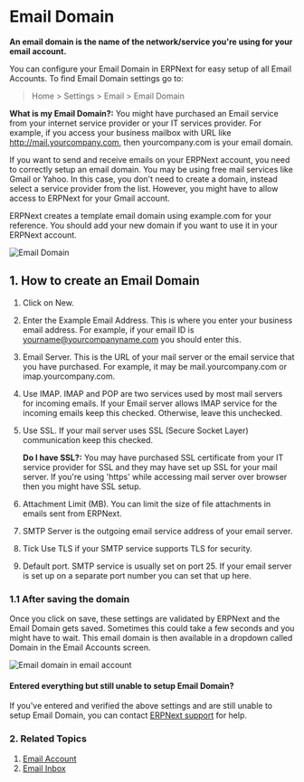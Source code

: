 <!-- add-breadcrumbs -->
# Email Domain

**An email domain is the name of the network/service you're using for your email account.**

You can configure your Email Domain in ERPNext for easy setup of all Email Accounts. To find Email Domain settings go to:

> Home > Settings > Email > Email Domain

**What is my Email Domain?:** You might have purchased an Email service from your internet service provider or your IT services provider. For example, if you access your business mailbox with URL like http://mail.yourcompany.com, then yourcompany.com is your email domain.

If you want to send and receive emails on your ERPNext account, you need to correctly setup an email domain. You may be using free mail services like Gmail or Yahoo. In this case, you don't need to create a domain, instead select a service provider from the list. However, you might have to allow access to ERPNext for your Gmail account.

ERPNext creates a template email domain using example.com for your reference. You should add your new domain if you want to use it in your ERPNext account.

<img class="screenshot" alt="Email Domain" src="{{docs_base_url}}/assets/img/setup/email/email-domain.png">

## 1. How to create an Email Domain
1. Click on New.
1. Enter the Example Email Address. This is where you enter your business email address. For example, if your email ID is yourname@yourcompanyname.com you should enter this.
1. Email Server. This is the URL of your mail server or the email service that you have purchased. For example, it may be mail.yourcompany.com or imap.yourcompany.com. 
1. Use IMAP. IMAP and POP are two services used by most mail servers for incoming emails. If your Email server allows IMAP service for the incoming emails keep this checked. Otherwise, leave this unchecked.

1. Use SSL. If your mail server uses SSL (Secure Socket Layer) communication keep this checked. 

    **Do I have SSL?:** You may have purchased SSL certificate from your IT service provider for SSL and they may have set up SSL for your mail server. If you're using 'https' while accessing mail server over browser then you might have SSL setup.

1. Attachment Limit (MB). You can limit the size of file attachments in emails sent from ERPNext.

1. SMTP Server is the outgoing email service address of your email server.

1. Tick Use TLS if your SMTP service supports TLS for security.

1. Default port. SMTP service is usually set on port 25. If your email server is set up on a separate port number you can set that up here.

### 1.1 After saving the domain

Once you click on save, these settings are validated by ERPNext and the Email Domain gets saved. Sometimes this could take a few seconds and you might have to wait. This email domain is then available in a dropdown called Domain in the Email Accounts screen.

![Email domain in email account](/docs/assets/img/setup/email/email-domain1.png)

#### Entered everything but still unable to setup Email Domain?

If you've entered and verified the above settings and are still unable to setup Email Domain, you can contact [ERPNext support](/in-app-support) for help.

### 2. Related Topics
1. [Email Account](/docs/user/manual/en/setting-up/email/email-account)
1. [Email Inbox](/docs/user/manual/en/setting-up/email/email-inbox)
